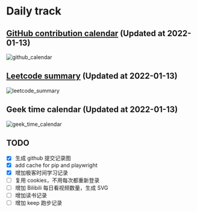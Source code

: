 # Daily track

## [GitHub contribution calendar](https://github.com/j178) (Updated at 2022-01-13)
![github_calendar](https://s2.loli.net/2022/01/13/JWGhncEtA8lF1dI.png)

## [Leetcode summary](https://leetcode-cn.com/u/j178) (Updated at 2022-01-13)
![leetcode_summary](https://s2.loli.net/2022/01/13/9WwExt5LlfeMB12.png)

## Geek time calendar (Updated at 2022-01-13)
![geek_time_calendar](https://s2.loli.net/2022/01/13/ydCpsAS6PM58ZHE.png)


## TODO
- [x] 生成 github 提交记录图
- [x] add cache for pip and playwright
- [x] 增加极客时间学习记录
- [ ] 复用 cookies，不用每次都重新登录
- [ ] 增加 Bilibili 每日看视频数量，生成 SVG
- [ ] 增加读书记录
- [ ] 增加 keep 跑步记录
